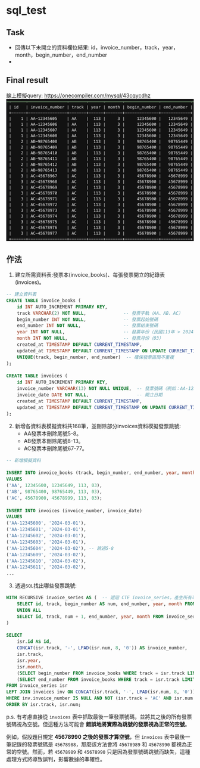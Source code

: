 # sql_test

## Task

- 回傳以下未開立的資料欄位結果: id，invoice_number，track，year，month，begin_number，end_number
- 
## Final result
線上模擬query: https://onecompiler.com/mysql/43cqycdhz
![final_result](https://github.com/Shih-Lun-Huang/sql_test/blob/main/img/%E6%88%AA%E5%9C%96%202025-03-30%2017.08.32.png)

## 作法

1. 建立所需資料表:發票本(invoice_books)、每張發票開立的紀錄表(invoices)。
```SQL
-- 建立資料表
CREATE TABLE invoice_books (
    id INT AUTO_INCREMENT PRIMARY KEY,
    track VARCHAR(2) NOT NULL,              -- 發票字軌（AA、AB、AC）
    begin_number INT NOT NULL,              -- 發票起始號碼
    end_number INT NOT NULL,                -- 發票結束號碼
    year INT NOT NULL,                      -- 發票年份（民國113年 > 2024）
    month INT NOT NULL,                     -- 發票月份（03）
    created_at TIMESTAMP DEFAULT CURRENT_TIMESTAMP,  
    updated_at TIMESTAMP DEFAULT CURRENT_TIMESTAMP ON UPDATE CURRENT_TIMESTAMP,
    UNIQUE(track, begin_number, end_number)  -- 確保發票區間不重複
);

CREATE TABLE invoices (
    id INT AUTO_INCREMENT PRIMARY KEY,
    invoice_number VARCHAR(13) NOT NULL UNIQUE,  -- 發票號碼（例如：AA-12345678）
    invoice_date DATE NOT NULL,                  -- 開立日期
    created_at TIMESTAMP DEFAULT CURRENT_TIMESTAMP,  
    updated_at TIMESTAMP DEFAULT CURRENT_TIMESTAMP ON UPDATE CURRENT_TIMESTAMP
);
```
2. 新增各資料表模擬資料共168筆，並刪除部分invoices資料模擬發票跳號: 
   - AA發票本刪除尾號5-8。
   - AB發票本刪除尾號8-13。
   - AC發票本刪除尾號67-77。
```SQL
-- 新增模擬資料

INSERT INTO invoice_books (track, begin_number, end_number, year, month)
VALUES 
('AA', 12345600, 12345649, 113, 03),
('AB', 98765400, 98765449, 113, 03),
('AC', 45678900, 45678999, 113, 03);

INSERT INTO invoices (invoice_number, invoice_date)
VALUES 
('AA-12345600', '2024-03-01'),
('AA-12345601', '2024-03-01'),
('AA-12345602', '2024-03-01'),
('AA-12345603', '2024-03-01'),
('AA-12345604', '2024-03-02'), -- 跳過5-8
('AA-12345609', '2024-03-02'),
('AA-12345610', '2024-03-02'),
('AA-12345611', '2024-03-02'),
...
```

3. 透過`SQL`找出哪些發票跳號:

```SQL
WITH RECURSIVE invoice_series AS (  -- 遞迴 CTE invoice_series，產生所有可能的發票號碼：
    SELECT id, track, begin_number AS num, end_number, year, month FROM invoice_books
    UNION ALL
    SELECT id, track, num + 1, end_number, year, month FROM invoice_series WHERE num < end_number
)

SELECT 
    isr.id AS id, 
    CONCAT(isr.track, '-', LPAD(isr.num, 8, '0')) AS invoice_number,
    isr.track, 
    isr.year, 
    isr.month, 
    (SELECT begin_number FROM invoice_books WHERE track = isr.track LIMIT 1) AS begin_number, 
    (SELECT end_number FROM invoice_books WHERE track = isr.track LIMIT 1) AS end_number
FROM invoice_series isr
LEFT JOIN invoices inv ON CONCAT(isr.track, '-', LPAD(isr.num, 8, '0')) = inv.invoice_number  -- 過濾出沒有出現在 invoices 表中的號碼
WHERE inv.invoice_number IS NULL AND NOT (isr.track = 'AC' AND isr.num >= 45678988)  -- 排除 AC 軌跡號 >= 45678988 的發票
ORDER BY isr.track, isr.num;
```

p.s. 有考慮直接從 `invoices` 表中抓取最後一筆發票號碼，並將其之後的所有發票號碼視為空號。但這種方法可能會 **錯誤地將實際為跳號的發票視為正常的空號**。

例如，假設題目規定 **45678990 之後的發票才算空號**，但 `invoices` 表中最後一筆記錄的發票號碼是 `45678988`，那麼該方法會將 `45678989` 和 `45678990` 都視為正常的空號。然而，若 `45678989` 和 `45678990` 只是因為發票號碼跳號而缺失，這種處理方式將導致誤判，影響數據的準確性。
